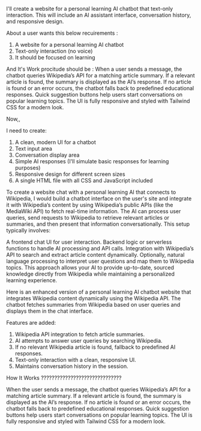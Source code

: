 I'll create a website for a personal learning AI chatbot that  text-only interaction. This will include an AI assistant interface, conversation history, and responsive design.

About a user wants this below recuirements :

1. A website for a personal learning AI chatbot
2. Text-only interaction (no voice)
3. It should be focused on learning

And 
It's Work procitude should be :
When a user sends a message, the chatbot queries Wikipedia’s API for a matching article summary.
If a relevant article is found, the summary is displayed as the AI’s response.
If no article is found or an error occurs, the chatbot falls back to predefined educational responses.
Quick suggestion buttons help users start conversations on popular learning topics.
The UI is fully responsive and styled with Tailwind CSS for a modern look.

Now,,

I need to create:

1. A clean, modern UI for a chatbot
2. Text input area
3. Conversation display area
4. Simple AI responses (I'll simulate basic responses for learning purposes)
5. Responsive design for different screen sizes
6. A single HTML file with all CSS and JavaScript included

To create a website chat with a personal learning AI that connects to Wikipedia, I would build a chatbot interface on the user's site and integrate it with Wikipedia’s content by using Wikipedia’s public APIs (like the MediaWiki API) to fetch real-time information. The AI can process user queries, send requests to Wikipedia to retrieve relevant articles or summaries, and then present that information conversationally. This setup typically involves:

A frontend chat UI for user interaction.
Backend logic or serverless functions to handle AI processing and API calls.
Integration with Wikipedia’s API to search and extract article content dynamically.
Optionally, natural language processing to interpret user questions and map them to Wikipedia topics.
This approach allows your AI to provide up-to-date, sourced knowledge directly from Wikipedia while maintaining a personalized learning experience.

Here is an enhanced version of a personal learning AI chatbot website that integrates Wikipedia content dynamically using the Wikipedia API. The chatbot fetches summaries from Wikipedia based on user queries and displays them in the chat interface.

Features are added: 

1. Wikipedia API integration to fetch article summaries.
2. AI attempts to answer user queries by searching Wikipedia.
3. If no relevant Wikipedia article is found, fallback to predefined AI responses.
4. Text-only interaction with a clean, responsive UI.
5. Maintains conversation history in the session.



How It Works ??????????????????????????????


When the user sends a message, the chatbot queries Wikipedia’s API for a matching article summary.
If a relevant article is found, the summary is displayed as the AI’s response.
If no article is found or an error occurs, the chatbot falls back to predefined educational responses.
Quick suggestion buttons help users start conversations on popular learning topics.
The UI is fully responsive and styled with Tailwind CSS for a modern look.
